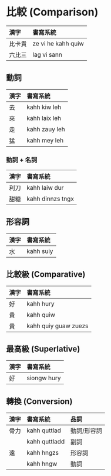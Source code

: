 # 比較 (Comparison)

| 漢字 | 書寫系統 |
| :--- | :--- |
| 比卡貴 | ze vi he kahh quiw |
| 六比三 | lag vi sann |

## 動詞

| 漢字 | 書寫系統 |
| :--- | :--- |
| 去 | kahh kiw leh |
| 來 | kahh laix leh |
| 走 | kahh zauy leh |
| 猛 | kahh mey leh |

### 動詞 + 名詞

| 漢字 | 書寫系統 |
| :--- | :--- |
| 利刀 | kahh laiw dur |
| 甜糖 | kahh dinnzs tngx |

## 形容詞

| 漢字 | 書寫系統 |
| :--- | :--- |
| 水 | kahh suiy |

## 比較級 (Comparative)

| 漢字 | 書寫系統 |
| :--- | :--- |
| 好 | kahh hury |
| 貴 | kahh quiw |
| 貴 | kahh quiy guaw zuezs |

## 最高級 (Superlative)

| 漢字 | 書寫系統 |
| :--- | :--- |
| 好 | siongw hury |

## 轉換 (Conversion)

| 漢字 | 書寫系統 | 品詞 |
| :--- | :--- | :--- |
| 骨力 | kahh quttlad | 動詞/形容詞 |
| | kahh quttladd | 副詞 |
| 遠 | kahh hngzs | 形容詞 |
| | kahh hngw | 動詞 |
